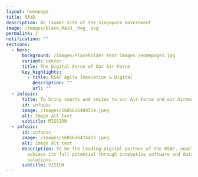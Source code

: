 ```yaml
---
layout: homepage
title: RAiD
description: An Isomer site of the Singapore Government
image: /images/Black_RAiD__Reg_.svg
permalink: /
notification: ""
sections:
  - hero:
      background: /images/Placeholder test images /Homepage1.jpg
      variant: center
      title: The Digital Force of Our Air Force
      key_highlights:
        - title: RSAF Agile Innovation & Digital
          description: ""
          url: ""
  - infopic:
      title: To bring smarts and smiles to our Air Force and our Airmen
      id: infopic
      image: /images/1685636480554.jpeg
      alt: Image alt text
      subtitle: MISSION
  - infopic:
      id: infopic
      image: /images/1685636474423.jpeg
      alt: Image alt text
      description: To be the leading digital partner of the RSAF, enabling it to
        achieve its full potential through innovative software and data
        solutions.
      subtitle: VISION
---
```

